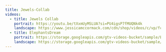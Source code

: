 ```yaml
---
title: Jewels-Collab
videos:
  - title: Jewels Collab
    portrait: https://youtu.be/tXxmUyMSLUA?si=PU4igsP7fMUQNk4k
    landscape: https://www.jessicamccormack.com/cdn/shop/videos/c/vp/fc56757551be413db6158c59cff53333/fc56757551be413db6158c59cff53333.HD-1080p-7.2Mbps-44093333.mp4?v=0
  - title: ElephantsDream
    portrait: https://storage.googleapis.com/gtv-videos-bucket/sample/ElephantsDream.mp4
    landscape: https://storage.googleapis.com/gtv-videos-bucket/sample/ElephantsDream.mp4
---
```

